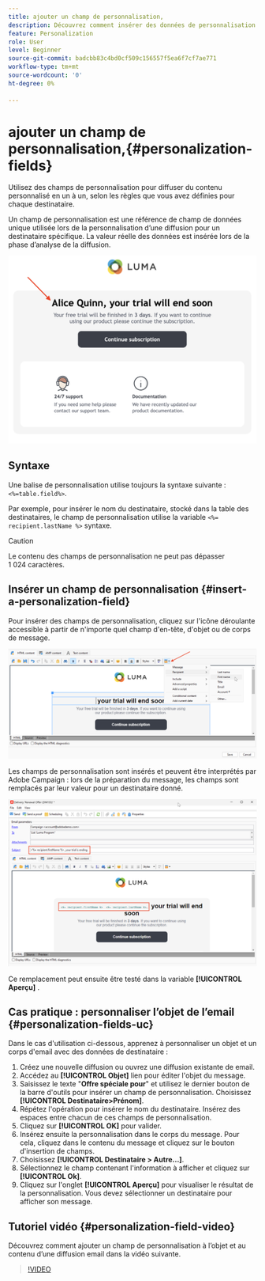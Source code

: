```yaml
---
title: ajouter un champ de personnalisation,
description: Découvrez comment insérer des données de personnalisation dans le contenu de votre message
feature: Personalization
role: User
level: Beginner
source-git-commit: badcbb83c4bd0cf509c156557f5ea6f7cf7ae771
workflow-type: tm+mt
source-wordcount: '0'
ht-degree: 0%

---
```



# ajouter un champ de personnalisation,{#personalization-fields}

Utilisez des champs de personnalisation pour diffuser du contenu personnalisé en un à un, selon les règles que vous avez définies pour chaque destinataire.

Un champ de personnalisation est une référence de champ de données unique utilisée lors de la personnalisation d’une diffusion pour un destinataire spécifique. La valeur réelle des données est insérée lors de la phase d’analyse de la diffusion.

![exemple de personnalisation des messages](assets/perso-name-sample.png)

## Syntaxe

Une balise de personnalisation utilise toujours la syntaxe suivante : `<%=table.field%>`.

Par exemple, pour insérer le nom du destinataire, stocké dans la table des destinataires, le champ de personnalisation utilise la variable `<%= recipient.lastName %>` syntaxe.

>[!CAUTION]
>
>Le contenu des champs de personnalisation ne peut pas dépasser 1 024 caractères.

## Insérer un champ de personnalisation {#insert-a-personalization-field}

Pour insérer des champs de personnalisation, cliquez sur l&#39;icône déroulante accessible à partir de n&#39;importe quel champ d&#39;en-tête, d&#39;objet ou de corps de message.

![insérer un champ de personnalisation](assets/perso-field-insert.png)

Les champs de personnalisation sont insérés et peuvent être interprétés par Adobe Campaign : lors de la préparation du message, les champs sont remplacés par leur valeur pour un destinataire donné.

![champs de personnalisation d&#39;un email](assets/perso-fields-in-msg.png)

Ce remplacement peut ensuite être testé dans la variable **[!UICONTROL Aperçu]** .

<!--Learn more about message preview in [this page]().-->

## Cas pratique : personnaliser l’objet de l’email {#personalization-fields-uc}

Dans le cas d&#39;utilisation ci-dessous, apprenez à personnaliser un objet et un corps d&#39;email avec des données de destinataire :

1. Créez une nouvelle diffusion ou ouvrez une diffusion existante de email.
1. Accédez au **[!UICONTROL Objet]** lien pour éditer l&#39;objet du message.
1. Saisissez le texte &quot;**Offre spéciale pour**&quot; et utilisez le dernier bouton de la barre d&#39;outils pour insérer un champ de personnalisation. Choisissez **[!UICONTROL Destinataire>Prénom]**.
1. Répétez l&#39;opération pour insérer le nom du destinataire. Insérez des espaces entre chacun de ces champs de personnalisation.
1. Cliquez sur **[!UICONTROL OK]** pour valider.
1. Insérez ensuite la personnalisation dans le corps du message. Pour cela, cliquez dans le contenu du message et cliquez sur le bouton d&#39;insertion de champs.
1. Choisissez **[!UICONTROL Destinataire > Autre...]**.
1. Sélectionnez le champ contenant l&#39;information à afficher et cliquez sur **[!UICONTROL Ok]**.
1. Cliquez sur l&#39;onglet **[!UICONTROL Aperçu]** pour visualiser le résultat de la personnalisation. Vous devez sélectionner un destinataire pour afficher son message.



## Tutoriel vidéo {#personalization-field-video}

Découvrez comment ajouter un champ de personnalisation à l’objet et au contenu d’une diffusion email dans la vidéo suivante.

>[!VIDEO](https://video.tv.adobe.com/v/24925?quality=12)

